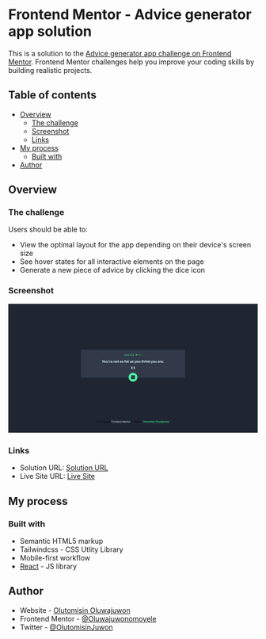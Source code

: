 # Frontend Mentor - Advice generator app solution

This is a solution to the [Advice generator app challenge on Frontend Mentor](https://www.frontendmentor.io/challenges/advice-generator-app-QdUG-13db). Frontend Mentor challenges help you improve your coding skills by building realistic projects.

## Table of contents

- [Overview](#overview)
  - [The challenge](#the-challenge)
  - [Screenshot](#screenshot)
  - [Links](#links)
- [My process](#my-process)
  - [Built with](#built-with)
- [Author](#author)

## Overview

### The challenge

Users should be able to:

- View the optimal layout for the app depending on their device's screen size
- See hover states for all interactive elements on the page
- Generate a new piece of advice by clicking the dice icon

### Screenshot

![Site Preview](./preview.png)

### Links

- Solution URL: [Solution URL](https://www.frontendmentor.io/solutions/advice-generator-app-using-reactjs-oDEbcrUu5i)
- Live Site URL: [Live Site](https://oo-advice-generator-app.vercel.app)

## My process

### Built with

- Semantic HTML5 markup
- Tailwindcss - CSS Utlity Library
- Mobile-first workflow
- [React](https://reactjs.org/) - JS library

## Author

- Website - [Olutomisin Oluwajuwon](https://github.com/Oluwajuwonomoyele?tab=repositories)
- Frontend Mentor - [@Oluwajuwonomoyele](https://www.frontendmentor.io/profile/Oluwajuwonomoyele)
- Twitter - [@OlutomisinJuwon](https://twitter.com/OlutomisinJuwon)
